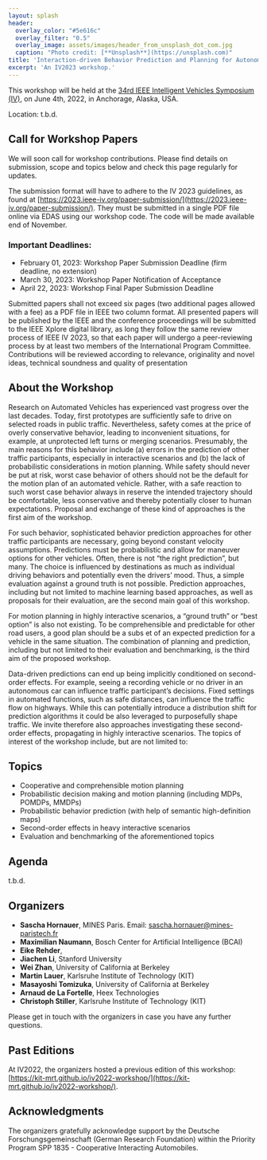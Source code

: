 ```yaml
---
layout: splash
header:
  overlay_color: "#5e616c"
  overlay_filter: "0.5"
  overlay_image: assets/images/header_from_unsplash_dot_com.jpg
  caption: "Photo credit: [**Unsplash**](https://unsplash.com)"
title: 'Interaction-driven Behavior Prediction and Planning for Autonomous Vehicles'
excerpt: 'An IV2023 workshop.'
---
```


This workshop will be held at the [34rd IEEE Intelligent Vehicles Symposium (IV)](https://2023.ieee-iv.org/), on June 4th, 2022, in Anchorage, Alaska, USA. 

Location: t.b.d.

## Call for Workshop Papers

We will soon call for workshop contributions. Please find details on submission, scope and topics below and check this page regularly for updates. 


The submission format will have to adhere to the IV 2023 guidelines, as found at [https://2023.ieee-iv.org/paper-submission/](https://2023.ieee-iv.org/paper-submission/). They must be submitted in a single PDF file online via EDAS using our workshop code. The code will be made available end of November.

### Important Deadlines: 
- February 01, 2023: Workshop Paper Submission Deadline (firm deadline, no extension)
- March 30, 2023: Workshop Paper Notification of Acceptance
- April 22, 2023: Workshop Final Paper Submission Deadline 

Submitted papers shall not exceed six pages (two additional pages allowed with a fee) as a PDF file in IEEE two column format. All presented papers will be published by the IEEE and the conference proceedings will be submitted to the IEEE Xplore digital library, as long they follow the same review process of IEEE IV 2023, so that each paper will undergo a peer-reviewing process by at least two members of the International Program Committee. Contributions will be reviewed according to relevance, originality and novel ideas, technical soundness and quality of presentation


## About the Workshop

Research on Automated Vehicles has experienced vast progress over the last decades. Today, first prototypes are sufficiently safe to drive on selected roads in public traffic. Nevertheless, safety comes at the price of overly conservative behavior, leading to inconvenient situations, for example, at unprotected left turns or merging scenarios. Presumably, the main reasons for this behavior include (a) errors in the prediction of other traffic participants, especially in interactive scenarios and (b) the lack of probabilistic considerations in motion planning. While safety should never be put at risk, worst case behavior of others should not be the default for the motion plan of an automated vehicle. Rather, with a safe reaction to such worst case behavior always in reserve the intended trajectory should be comfortable, less conservative and thereby potentially closer to human expectations. Proposal and exchange of these kind of approaches is the first aim of the workshop. 


For such behavior, sophisticated behavior prediction approaches for other traffic participants are necessary, going beyond constant velocity assumptions. Predictions must be probabilistic and allow for maneuver options for other vehicles. Often, there is not “the right prediction”, but many. The choice is influenced by destinations as much as individual driving behaviors and potentially even the drivers’ mood. Thus, a simple evaluation against a ground truth is not possible. Prediction approaches, including but not limited to machine learning based approaches, as well as proposals for their evaluation, are the second main goal of this workshop.


For motion planning in highly interactive scenarios, a “ground truth” or “best option” is also not existing. To be comprehensible and predictable for other road users, a good plan should be a subs et of an expected prediction for a vehicle in the same situation. The combination of planning and prediction, including but not limited to their evaluation and benchmarking, is the third aim of the proposed workshop.


Data-driven predictions can end up being implicitly conditioned on second-order effects. For example, seeing a recording vehicle or no driver in an autonomous car can influence traffic participant’s decisions. Fixed settings in automated functions, such as safe distances, can influence the traffic flow on highways. While this can potentially introduce a distribution shift for prediction algorithms it could be also leveraged to purposefully shape traffic. We invite therefore also approaches investigating these second-order effects, propagating in highly interactive scenarios.
The topics of interest of the workshop include, but are not limited to:

## Topics

- Cooperative and comprehensible motion planning 
- Probabilistic decision making and motion planning (including MDPs, POMDPs, MMDPs) 
- Probabilistic behavior prediction (with help of semantic high-definition maps) 
- Second-order effects in heavy interactive scenarios
- Evaluation and benchmarking of the aforementioned topics



## Agenda

t.b.d.                                                                

## Organizers

- **Sascha Hornauer**, MINES Paris. Email: [sascha.hornauer@mines-paristech.fr](sascha.hornauer@mines-paristech.fr)
- **Maximilian Naumann**, Bosch Center for Artificial Intelligence (BCAI)
- **Eike Rehder**, 
- **Jiachen Li**, Stanford University
- **Wei Zhan**, University of California at Berkeley
- **Martin Lauer**, Karlsruhe Institute of Technology (KIT)
- **Masayoshi Tomizuka**, University of California at Berkeley
- **Arnaud de La Fortelle**, Heex Technologies
- **Christoph Stiller**, Karlsruhe Institute of Technology (KIT)


Please get in touch with the organizers in case you have any further questions.

## Past Editions

At IV2022, the organizers hosted a previous edition of this workshop: [https://kit-mrt.github.io/iv2022-workshop/](https://kit-mrt.github.io/iv2022-workshop/).

## Acknowledgments

The organizers gratefully acknowledge support by the Deutsche Forschungsgemeinschaft (German Research Foundation) within the Priority Program SPP 1835 - Cooperative Interacting Automobiles.

